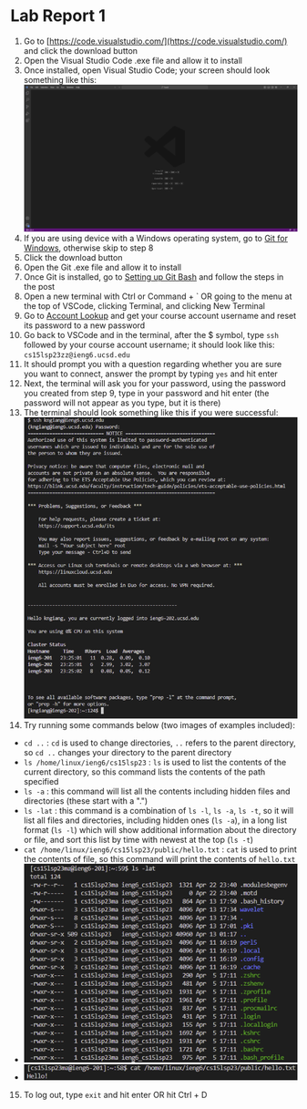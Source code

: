 # Lab Report 1

1. Go to [https://code.visualstudio.com/](https://code.visualstudio.com/) and click the download button
2. Open the Visual Studio Code .exe file and allow it to install
3. Once installed, open Visual Studio Code; your screen should look something like this:
<br /> ![Image](vscode.png)
4. If you are using device with a Windows operating system, go to [Git for Windows](https://gitforwindows.org), otherwise skip to step 8
5. Click the download button
6. Open the Git .exe file and allow it to install
7. Once Git is installed, go to [Setting up Git Bash](https://stackoverflow.com/questions/42606837/how-do-i-use-bash-on-windows-from-the-visual-studio-code-integrated-terminal/50527994#50527994) and follow the steps in the post
8. Open a new terminal with Ctrl or Command + \` OR going to the menu at the top of VSCode, clicking Terminal, and clicking New Terminal
9. Go to [Account Lookup](https://sdacs.ucsd.edu/~icc/index.php) and get your course account username and reset its password to a new password
10. Go back to VSCode and in the terminal, after the $ symbol, type `ssh` followed by your course account username; it should look like this: `cs15lsp23zz@ieng6.ucsd.edu`
11. It should prompt you with a question regarding whether you are sure you want to connect, answer the prompt by typing `yes` and hit enter
12. Next, the terminal will ask you for your password, using the password you created from step 9, type in your password and hit enter (the password will not appear as you type, but it is there)
13. The terminal should look something like this if you were successful:
<br /> ![Image](successful_ssh.png)
14. Try running some commands below (two images of examples included):
- `cd ..` : `cd` is used to change directories, `..` refers to the parent directory, so `cd ..` changes your directory to the parent directory
- `ls /home/linux/ieng6/cs15lsp23` : `ls` is used to list the contents of the current directory, so this command lists the contents of the path specified
- `ls -a` : this command will list all the contents including hidden files and directories (these start with a ".")
- `ls -lat` : this command is a combination of `ls -l`, `ls -a`, `ls -t`, so it will list all files and directories, including hidden ones (`ls -a`), in a long list format (`ls -l`) which will show additional information about the directory or file, and sort this list by time with newest at the top (`ls -t`)
- `cat /home/linux/ieng6/cs15lsp23/public/hello.txt` : `cat` is used to print the contents of file, so this command will print the contents of `hello.txt`
- ![Image](lat_example.png)
- ![Image](cat_example.png)
15. To log out, type `exit` and hit enter OR hit Ctrl + D
